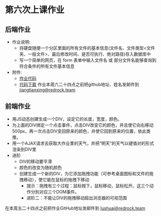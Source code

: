# 第六次上课作业

## 后端作业

+ 作业说明:
 	- 将硬盘随便一个分区里面的所有文件的基本信息(文件名、文件类型<文件夹、一般文件>、最后修改时间、是否可执行、绝对路径)存入数据库中
	- 写一个简单的网页，在 form 表单中输入文件名 或 部分文件名能够查询到符合条件的所有文件基本信息
+ 附件:
	- [作业代码][1]
	- [代码下载][2]
作业本周六二十四点之前把github地址、姓名发邮件到 jiangtianxing@redrock.team


## 前端作业

* 用JS动态创建生成一个DIV，设定它的长度，宽度，颜色。
* 为上面的DIV绑定一个点击事件，点击DIV改变它的颜色，并且使它向右移动500px，再一次点击DIV变回原来的颜色，并使它回到原来的位置，依此类推。
* 用一个AJAX请求去获取大作业里的天气，并把“明天”的天气以键值对的形式渲染到DIV里
* 进阶
  * DIV的移动要平滑
  * 颜色的改变为随机颜色
  * 创建生成一个新的DIV，为它添加拖拽功能（可参考桌面图标和文件的拖拽移动），使它能在鼠标的拖拽下移动
    * 提示：拖拽有三个过程：鼠标按下，鼠标移动，鼠标松开。这三个动作分别对应三个DOM事件。
    * 进阶二：不能让DIV的拖拽移动超出浏览器的可视范围

在本周五二十四点之前把作业GitHub地址发邮件到 lushuai@redrock.team

 [1]: ../back_demo/fourteenth/code
 [2]: ../back_demo/fourteenth/code.zip